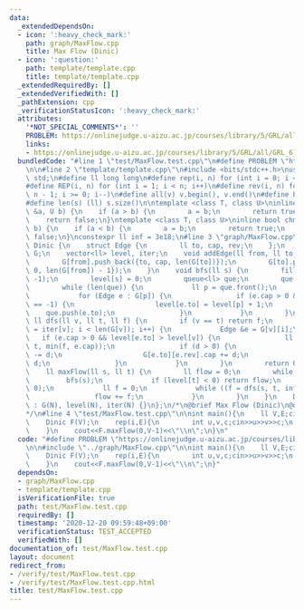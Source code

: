 ```yaml
---
data:
  _extendedDependsOn:
  - icon: ':heavy_check_mark:'
    path: graph/MaxFlow.cpp
    title: Max Flow (Dinic)
  - icon: ':question:'
    path: template/template.cpp
    title: template/template.cpp
  _extendedRequiredBy: []
  _extendedVerifiedWith: []
  _pathExtension: cpp
  _verificationStatusIcon: ':heavy_check_mark:'
  attributes:
    '*NOT_SPECIAL_COMMENTS*': ''
    PROBLEM: https://onlinejudge.u-aizu.ac.jp/courses/library/5/GRL/all/GRL_6_A
    links:
    - https://onlinejudge.u-aizu.ac.jp/courses/library/5/GRL/all/GRL_6_A
  bundledCode: "#line 1 \"test/MaxFlow.test.cpp\"\n#define PROBLEM \"https://onlinejudge.u-aizu.ac.jp/courses/library/5/GRL/all/GRL_6_A\"\
    \n\n#line 2 \"template/template.cpp\"\n#include <bits/stdc++.h>\nusing namespace\
    \ std;\n#define ll long long\n#define rep(i, n) for (int i = 0; i < n; i++)\n\
    #define REP(i, n) for (int i = 1; i < n; i++)\n#define rev(i, n) for (int i =\
    \ n - 1; i >= 0; i--)\n#define all(v) v.begin(), v.end()\n#define P pair<ll, ll>\n\
    #define len(s) (ll) s.size()\n\ntemplate <class T, class U>\ninline bool chmin(T\
    \ &a, U b) {\n    if (a > b) {\n        a = b;\n        return true;\n    }\n\
    \    return false;\n}\ntemplate <class T, class U>\ninline bool chmax(T &a, U\
    \ b) {\n    if (a < b) {\n        a = b;\n        return true;\n    }\n    return\
    \ false;\n}\nconstexpr ll inf = 3e18;\n#line 3 \"graph/MaxFlow.cpp\"\n\nstruct\
    \ Dinic {\n    struct Edge {\n        ll to, cap, rev;\n    };\n    vector<vector<Edge>>\
    \ G;\n    vector<ll> level, iter;\n    void addEdge(ll from, ll to, ll cap) {\n\
    \        G[from].push_back({to, cap, len(G[to])});\n        G[to].push_back({from,\
    \ 0, len(G[from]) - 1});\n    }\n    void bfs(ll s) {\n        fill(all(level),\
    \ -1);\n        level[s] = 0;\n        queue<ll> que;\n        que.push(s);\n\
    \        while (len(que)) {\n            ll p = que.front();\n            que.pop();\n\
    \            for (Edge e : G[p]) {\n                if (e.cap > 0 && level[e.to]\
    \ == -1) {\n                    level[e.to] = level[p] + 1;\n                \
    \    que.push(e.to);\n                }\n            }\n        }\n    }\n   \
    \ ll dfs(ll v, ll t, ll f) {\n        if (v == t) return f;\n        for (ll &i\
    \ = iter[v]; i < len(G[v]); i++) {\n            Edge &e = G[v][i];\n         \
    \   if (e.cap > 0 && level[e.to] > level[v]) {\n                ll d = dfs(e.to,\
    \ t, min(f, e.cap));\n                if (d > 0) {\n                    e.cap\
    \ -= d;\n                    G[e.to][e.rev].cap += d;\n                    return\
    \ d;\n                }\n            }\n        }\n        return 0;\n    }\n\
    \    ll maxFlow(ll s, ll t) {\n        ll flow = 0;\n        while (1) {\n   \
    \         bfs(s);\n            if (level[t] < 0) return flow;\n            fill(all(iter),\
    \ 0);\n            ll f = 0;\n            while ((f = dfs(s, t, inf)) > 0) {\n\
    \                flow += f;\n            }\n        }\n    }\n    Dinic(ll N)\
    \ : G(N), level(N), iter(N) {}\n};\n/*\n@brief Max Flow (Dinic)\n@docs docs/MaxFlow.md\n\
    */\n#line 4 \"test/MaxFlow.test.cpp\"\n\nint main(){\n    ll V,E;cin>>V>>E;\n\
    \    Dinic F(V);\n    rep(i,E){\n        int u,v,c;cin>>u>>v>>c;\n        F.addEdge(u,v,c);\n\
    \    }\n    cout<<F.maxFlow(0,V-1)<<\"\\n\";\n}\n"
  code: "#define PROBLEM \"https://onlinejudge.u-aizu.ac.jp/courses/library/5/GRL/all/GRL_6_A\"\
    \n\n#include \"../graph/MaxFlow.cpp\"\n\nint main(){\n    ll V,E;cin>>V>>E;\n\
    \    Dinic F(V);\n    rep(i,E){\n        int u,v,c;cin>>u>>v>>c;\n        F.addEdge(u,v,c);\n\
    \    }\n    cout<<F.maxFlow(0,V-1)<<\"\\n\";\n}"
  dependsOn:
  - graph/MaxFlow.cpp
  - template/template.cpp
  isVerificationFile: true
  path: test/MaxFlow.test.cpp
  requiredBy: []
  timestamp: '2020-12-20 09:59:48+09:00'
  verificationStatus: TEST_ACCEPTED
  verifiedWith: []
documentation_of: test/MaxFlow.test.cpp
layout: document
redirect_from:
- /verify/test/MaxFlow.test.cpp
- /verify/test/MaxFlow.test.cpp.html
title: test/MaxFlow.test.cpp
---
```

